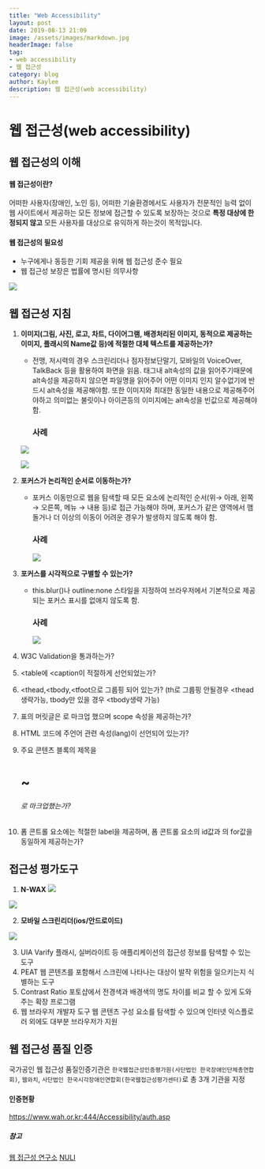```yaml
---
title: "Web Accessibility"
layout: post
date: 2019-08-13 21:09
image: /assets/images/markdown.jpg
headerImage: false
tag:
- web accessibility
- 웹 접근성
category: blog
author: Kaylee
description: 웹 접근성(web accessibility)
---
```

# 웹 접근성(**web** accessibility)



## 웹 접근성의 이해

#### 웹 접근성이란? 

어떠한 사용자(장애인, 노인 등), 어떠한 기술환경에서도 사용자가 전문적인 능력 없이 웹 사이트에서 제공하는 모든 정보에 접근할 수 있도록 보장하는 것으로 **특정 대상에 한정되지 않고** 모든 사용자를 대상으로 유익하게 하는것이 목적입니다. 

#### 웹 접근성의 필요성

- 누구에게나 동등한 기회 제공을 위해 웹 접근성 준수 필요
- 웹 접근성 보장은 법률에 명시된 의무사항

![](<https://code.d2.co.kr/kaylee/study/websoul.PNG>)



## 웹 접근성 지침

1. **이미지(그림, 사진, 로고, 차트, 다이어그램, 배경처리된 이미지, 동적으로 제공하는 이미지, 플래시의 Name값 등)에 적절한 대체 텍스트를 제공하는가?**

   - 전맹, 저시력의 경우 스크린리더나 점자정보단말기, 모바일의 VoiceOver, TalkBack 등을 활용하여 화면을 읽음. 태그내 alt속성의 값을 읽어주기때문에 alt속성을 제공하지 않으면 파일명을 읽어주어 어떤 이미지 인지 알수없기에 반드시 alt속성을 제공해야함. 또한 이미지와 최대한 동일한 내용으로 제공해주어야하고 의미없는 불릿이나 아이콘등의 이미지에는 alt속성을 빈값으로 제공해야함.

     ### **사례**

   ![](<https://code.d2.co.kr/kaylee/study/web1.jpg>)

   ![](<https://code.d2.co.kr/kaylee/study/web2.jpg>)

   

2. **포커스가 논리적인 순서로 이동하는가?**

   - 포커스 이동만으로 웹을 탐색할 때 모든 요소에 논리적인 순서(위→ 아래, 왼쪽 → 오른쪽, 메뉴 → 내용 등)로 접근 가능해야 하며, 포커스가 같은 영역에서 맴돌거나 더 이상의 이동이 어려운 경우가 발생하지 않도록 해야 함.

     ### 사례

     ![](<https://code.d2.co.kr/kaylee/study/web3.jpg>)

     

3. **포커스를 시각적으로 구별할 수 있는가?**

   - this.blur()나 outline:none 스타일을 지정하여 브라우저에서 기본적으로 제공되는 포커스 표시를 없애지 않도록 함.

     ### 사례

     ![](<https://code.d2.co.kr/kaylee/study/web4.PNG>)

4. W3C Validation을 통과하는가?

5. <table에 <caption이 적절하게 선언되었는가?

6. <thead,<tbody,<tfoot으로 그룹핑 되어 있는가? (th로 그룹핑 안될경우 <thead생략가능, tbody만 있을 경우 <tbody생략 가능)
    

7. 표의 머릿글은 <th>로 마크업 했으며 scope 속성을 제공하는가?

8. HTML 코드에 주언어 관련 속성(lang)이 선언되어 있는가?

9. 주요 콘텐츠 블록의 제목을 <h1>~<h6>로 마크업했는가?

10. 폼 콘트롤 요소에는 적절한 label을 제공하며, 폼 콘트롤 요소의 id값과 <label>의 for값을 동일하게 제공하는가?

    

## 접근성 평가도구

1. **N-WAX**
   ![](<https://code.d2.co.kr/kaylee/study/web6.png>)

![](<https://code.d2.co.kr/kaylee/study/web5.PNG>)



2. **모바일 스크린리더(ios/안드로이드)**

![](<https://code.d2.co.kr/kaylee/study/web7.PNG>)

3. UIA Varify
   플래시, 실버라이트 등 애플리케이션의 접근성 정보를 탐색할 수 있는 도구
4. PEAT
   웹 콘텐츠를 포함해서 스크린에 나타나는 대상이 발작 위험을 일으키는지 식별하는 도구
5. Contrast Ratio
   포토샵에서 전경색과 배경색의 명도 차이를 비교 할 수 있게 도와주는 확장 프로그램
6. 웹 브라우저 개발자 도구
   웹 콘텐츠 구성 요소를 탐색할 수 있으며 인터넷 익스플로러 외에도 대부분 브라우저가 지원



## 웹 접근성 품질 인증 

국가공인 웹 접근성 품질인증기관은 `한국웹접근성인증평가원(사단법인 한국장애인단체총연합회)`, `웹와치`, `사단법인 한국시각장애인연합회(한국웹접근성평가센터)`로 총 3개 기관을 지정

#### 인증현황

<https://www.wah.or.kr:444/Accessibility/auth.asp>



##### 참고

[웹 접근성 연구소](https://www.wah.or.kr:444/)
[NULI](https://nuli.navercorp.com/sharing/a11y)
